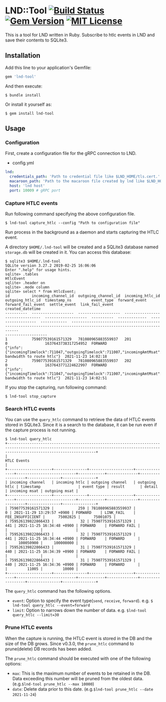 # LND::Tool [![Build Status](https://github.com/azuchi/lnd-tool/actions/workflows/main.yml/badge.svg?branch=master)](https://github.com/azuchi/lnd-tool/actions/workflows/main.yml) [![Gem Version](https://badge.fury.io/rb/lnd-tool.svg)](https://badge.fury.io/rb/lnd-tool) [![MIT License](http://img.shields.io/badge/license-MIT-blue.svg?style=flat)](LICENSE.txt)

This is a tool for LND written in Ruby. Subscribe to htlc events in LND and save their contents to SQLite3.

## Installation

Add this line to your application's Gemfile:

```ruby
gem 'lnd-tool'
```

And then execute:

    $ bundle install

Or install it yourself as:

    $ gem install lnd-tool

## Usage

### Configuration

First, create a configuration file for the gRPC connection to LND.

* config.yml

```yaml
lnd:
  credentials_path: 'Path to credential file like $LND_HOME/tls.cert.'
  macaroon_path: 'Path to the macaroon file created by lnd like $LND_HOME/data/chain/bitcoin/mainnet/admin.macaroon'
  host: 'lnd host'
  port: 10009 # gRPC port
```

### Capture HTLC events

Run following command specifying the above configuration file.

    $ lnd-tool capture_htlc --config "Path to configuration file"

Run process in the background as a daemon and starts capturing the HTLC event.

A directory `$HOME/.lnd-tool` will be created and a SQLite3 database named `storage.db`
will be created in it. You can access this database:

    $ sqlite3 $HOME/.lnd-tool
    SQLite version 3.27.2 2019-02-25 16:06:06
    Enter ".help" for usage hints.
    sqlite> .tables
    HtlcEvent
    sqlite> .header on
    sqlite> .mode column
    sqlite> select * from HtlcEvent;
    id          incoming_channel_id  outgoing_channel_id  incoming_htlc_id  outgoing_htlc_id  timestamp_ns         event_type  forward_event  forward_fail_event  settle_event  link_fail_event                                                                                                                                                                                                                                                     created_datetime
    ----------  -------------------  -------------------  ----------------  ----------------  -------------------  ----------  -------------  ------------------  ------------  --------------------------------------------------------------------------------------------------------------------                                                                                                                                                -------------------
    1           759077539161571329   781080965883559937   201               0                 1637643738317254952  FORWARD                                                      {"info":{"incomingTimelock":711047,"outgoingTimelock":711007,"incomingAmtMsat":"250004750","outgoingAmtMsat":"250001250"},"wireFailure":"TEMPORARY_CHANNEL_FAILURE","failureDetail":"INSUFFICIENT_BALANCE","failureString":"insufficient bandwidth to route htlc"}  2021-11-23 14:02:18
    2           759077539161571329   781080965883559937   202               0                 1637643771224622997  FORWARD                                                      {"info":{"incomingTimelock":711047,"outgoingTimelock":711007,"incomingAmtMsat":"973389706","outgoingAmtMsat":"973378973"},"wireFailure":"TEMPORARY_CHANNEL_FAILURE","failureDetail":"INSUFFICIENT_BALANCE","failureString":"insufficient bandwidth to route htlc"}  2021-11-23 14:02:51

If you stop the capturing, run following command:

    $ lnd-tool stop_capture

### Search HTLC events

You can use the `query_htlc` command to retrieve the data of HTLC events stored in SQLite3.
Since it is a search to the database, it can be run even if the capture process is not running.

    $ lnd-tool query_htlc
    +------------------------------------------------------------------------------------------------------------------------------------------------------------------------------------+
    |                                                                                    HTLC Events                                                                                     |
    +--------------------+---------------+--------------------+---------------+---------------------------+------------+--------------+------------------+---------------+---------------+
    | incoming channel   | incoming htlc | outgoing channel   | outgoing htlc | timestamp                 | event type | result       | detail           | incoming msat | outgoing msat |
    +--------------------+---------------+--------------------+---------------+---------------------------+------------+--------------+------------------+---------------+---------------+
    | 759077539161571329 |           259 | 781080965883559937 |             0 | 2021-11-29 13:29:57 +0900 | FORWARD    | LINK_FAIL    | FEE_INSUFFICIENT |      75002825 |      75001075 |
    | 759526139822866433 |            32 | 759077539161571329 |           441 | 2021-11-25 16:34:48 +0900 | FORWARD    | FORWARD FAIL |                  |               |               |
    | 759526139822866433 |            32 | 759077539161571329 |           441 | 2021-11-25 16:34:44 +0900 | FORWARD    | FORWARD      |                  |     100050900 |     100000000 |
    | 759526139822866433 |            31 | 759077539161571329 |           440 | 2021-11-25 16:34:39 +0900 | FORWARD    | FORWARD FAIL |                  |               |               |
    | 759526139822866433 |            31 | 759077539161571329 |           440 | 2021-11-25 16:34:36 +0900 | FORWARD    | FORWARD      |                  |         11005 |         10000 |
    +--------------------+---------------+--------------------+---------------+---------------------------+------------+--------------+------------------+---------------+---------------+

The `query_htlc` command has the following options.

* `event`: Option to specify the event type(`send`, `receive`, `forward`). e.g. `$ lnd-tool query_htlc --event=forward`
* `limit`: Option to narrows down the number of data. e.g. `$lnd-tool query_htlc --limit=30`

### Prune HTLC events

When the capture is running, the HTLC event is stored in the DB and the size of the DB grows.
Since v0.3.0, the `prune_htlc` command to prune(delete) DB records has been added.

The `prune_htlc` command should be executed with one of the following options:

* `max`: This is the maximum number of events to be retained in the DB. 
Data exceeding this number will be pruned from the oldest data. (e.g.`$lnd-tool prune_htlc --max 10000`)
* `date`: Delete data prior to this date. (e.g.`$lnd-tool prune_htlc --date 2021-11-24`)
